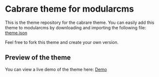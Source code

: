 # Cabrare theme for modularcms

This is the theme repository for the cabrare theme. You can easily add this theme to modularcms by downloading and importing the following file: [theme.json](theme.json)

Feel free to fork this theme and create your own version.

## Preview of the theme

You can view a live demo of the theme here: [Demo](https://cabrare-theme.modularcms.io)

